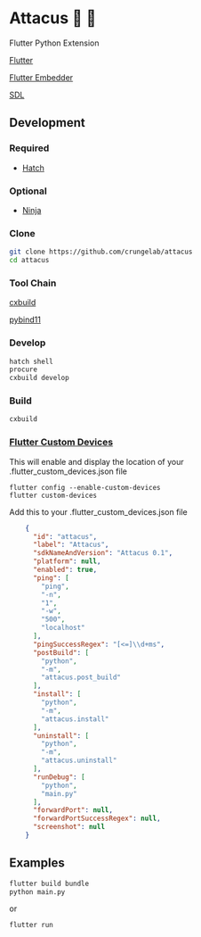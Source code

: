 # Attacus :snake: :butterfly:

Flutter Python Extension

[Flutter](https://flutter.dev/)

[Flutter Embedder](https://github.com/flutter/flutter/wiki/Custom-Flutter-Engine-Embedders)

[SDL](https://github.com/libsdl-org/SDL/)

## Development

### Required

* [Hatch](https://hatch.pypa.io/)

### Optional

* [Ninja](https://ninja-build.org/)

### Clone

```bash
git clone https://github.com/crungelab/attacus
cd attacus
```

### Tool Chain

[cxbuild](https://github.com/crungelab/cxbuild)

[pybind11](https://github.com/pybind/pybind11)

### Develop
```bash
hatch shell
procure
cxbuild develop
```

### Build
```bash
cxbuild
```

### [Flutter Custom Devices](https://github.com/flutter/flutter/wiki/Using-custom-embedders-with-the-Flutter-CLI)
This will enable and display the location of your .flutter_custom_devices.json file
```
flutter config --enable-custom-devices
flutter custom-devices
```
Add this to your .flutter_custom_devices.json file

``` json
    {
      "id": "attacus",
      "label": "Attacus",
      "sdkNameAndVersion": "Attacus 0.1",
      "platform": null,
      "enabled": true,
      "ping": [
        "ping",
        "-n",
        "1",
        "-w",
        "500",
        "localhost"
      ],
      "pingSuccessRegex": "[<=]\\d+ms",
      "postBuild": [
        "python",
        "-m",
        "attacus.post_build"
      ],
      "install": [
        "python",
        "-m",
        "attacus.install"
      ],
      "uninstall": [
        "python",
        "-m",
        "attacus.uninstall"
      ],
      "runDebug": [
        "python",
        "main.py"
      ],
      "forwardPort": null,
      "forwardPortSuccessRegex": null,
      "screenshot": null
    }
```

## Examples
```bash
flutter build bundle
python main.py
```
or
```bash
flutter run
```
